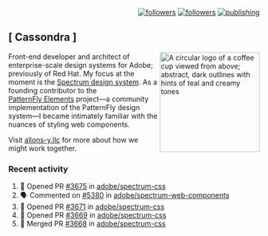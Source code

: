 <p align="right"><a rel="me" href="https://front-end.social/@castastrophe">
    <img alt="followers" title="Follow me on Mastodon" src="https://img.shields.io/mastodon/follow/109297102751309835?domain=https%3A%2F%2Ffront-end.social&label=Follow&logo=mastodon&logoColor=white&style=for-the-badge&labelColor=008080&color=006969"/></a>
  <a href="https://codepen.io/castastrophe/">
    <img alt="followers" title="Follow me on CodePen" src="https://img.shields.io/badge/23-1?color=640464&labelColor=7c007c&style=for-the-badge&logo=codepen&label=Follow"/></a>
<a href="https://castastrophe.medium.com/">
    <img alt="publishing" title="View articles on Medium" src="https://img.shields.io/badge/107-1?color=666&labelColor=444&label=subscribe&logo=medium&logoColor=white&style=for-the-badge"/></a>
</p>

## [&nbsp;Cassondra&nbsp;]

<img align="right" src="https://github-production-user-asset-6210df.s3.amazonaws.com/1840295/253016758-ba468774-1cd3-42c2-8f43-947b5eeb5edf.png" height="200" alt="A circular logo of a coffee cup viewed from above; abstract, dark outlines with hints of teal and creamy tones">

Front-end developer and architect of enterprise-scale design systems for Adobe; previously of Red Hat. My focus at the moment is the [Spectrum design system](https://github.com/adobe/spectrum-css). As a founding contributor to the [PatternFly&nbsp;Elements](https://github.com/patternfly/patternfly-elements) project&mdash;a community implementation of the PatternFly design system&mdash;I became intimately familiar with the nuances of styling web components.

Visit [allons-y.llc](http://allons-y.llc/) for more about how we might work together.

### Recent activity

<!--START_SECTION:activity-->
1. 💪 Opened PR [#3675](https://github.com/adobe/spectrum-css/pull/3675) in [adobe/spectrum-css](https://github.com/adobe/spectrum-css)
2. 🗣 Commented on [#5380](https://github.com/adobe/spectrum-web-components/pull/5380#issuecomment-2810338982) in [adobe/spectrum-web-components](https://github.com/adobe/spectrum-web-components)
3. 💪 Opened PR [#3671](https://github.com/adobe/spectrum-css/pull/3671) in [adobe/spectrum-css](https://github.com/adobe/spectrum-css)
4. 💪 Opened PR [#3669](https://github.com/adobe/spectrum-css/pull/3669) in [adobe/spectrum-css](https://github.com/adobe/spectrum-css)
5. 🎉 Merged PR [#3668](https://github.com/adobe/spectrum-css/pull/3668) in [adobe/spectrum-css](https://github.com/adobe/spectrum-css)
<!--END_SECTION:activity-->
